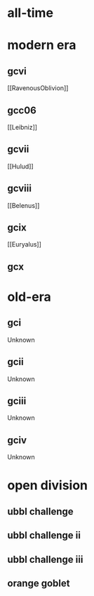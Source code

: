 # all-time

# modern era

## gcvi

[[RavenousOblivion]]

## gcc06

[[Leibniz]]

## gcvii

[[Hulud]]

## gcviii

[[Belenus]]

## gcix

[[Euryalus]]

## gcx

# old-era

## gci

Unknown

## gcii

Unknown

## gciii

Unknown

## gciv

Unknown

# open division

## ubbl challenge

## ubbl challenge ii

## ubbl challenge iii

## orange goblet